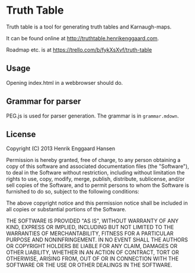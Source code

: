 Truth Table
===========

Truth table is a tool for generating truth tables and Karnaugh-maps.

It can be found online at http://truthtable.henrikenggaard.com.

Roadmap etc. is at https://trello.com/b/fykXsXvf/truth-table

Usage
-----

Opening index.html in a webbrowser should do.

Grammar for parser
------------------

PEG.js is used for parser generation. The grammar is in `grammar.mdown`.

License
-------

Copyright (C) 2013 Henrik Enggaard Hansen

Permission is hereby granted, free of charge, to any person obtaining a copy
of this software and associated documentation files (the "Software"), to deal
in the Software without restriction, including without limitation the rights
to use, copy, modify, merge, publish, distribute, sublicense, and/or sell
copies of the Software, and to permit persons to whom the Software is
furnished to do so, subject to the following conditions:

The above copyright notice and this permission notice shall be included in all
copies or substantial portions of the Software.

THE SOFTWARE IS PROVIDED "AS IS", WITHOUT WARRANTY OF ANY KIND, EXPRESS OR
IMPLIED, INCLUDING BUT NOT LIMITED TO THE WARRANTIES OF MERCHANTABILITY,
FITNESS FOR A PARTICULAR PURPOSE AND NONINFRINGEMENT. IN NO EVENT SHALL THE
AUTHORS OR COPYRIGHT HOLDERS BE LIABLE FOR ANY CLAIM, DAMAGES OR OTHER
LIABILITY, WHETHER IN AN ACTION OF CONTRACT, TORT OR OTHERWISE, ARISING FROM,
OUT OF OR IN CONNECTION WITH THE SOFTWARE OR THE USE OR OTHER DEALINGS IN THE
SOFTWARE.
